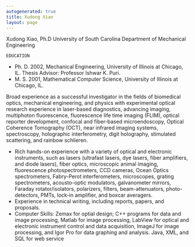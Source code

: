 ```yaml
---
autogenerated: true
title: Xudong Xiao
layout: page
---
```


Xudong Xiao, Ph.D University of South Carolina Department of Mechanical
Engineering

`EDUCATION`

  - Ph. D. 2002, Mechanical Engineering, University of Illinois at
    Chicago, IL. Thesis Advisor: Professor Ishwar K. Puri.
  - M. S. 2001, Mathematical Computer Science, University of Illinois at
    Chicago, IL.

Broad experience as a successful investigator in the fields of
biomedical optics, mechanical engineering, and physics with experimental
optical research experience in laser-based diagnostics, advancing
imaging, multiphoton fluorescence, fluorescence life time imaging
(FLIM), optical reporter development, confocal and fiber-based
microendoscopy, Optical Coherence Tomography (OCT), near infrared
imaging systems, spectroscopy, holographic interferometry, digit
holography, stimulated scattering, and rainbow schlieren.

  - Rich hands-on experience with a variety of optical and electronic
    instruments, such as lasers (ultrafast lasers, dye lasers, fiber
    amplifiers, and diode lasers), fiber optics, microscopic animal
    imaging, fluorescence photospectrometers, CCD cameras, Ocean Optics
    spectrometers, Fabry-Perot interferometers, microscopes, grating
    spectrometers, acousto-optic modulators, galvanometer mirrors,
    Faraday rotator/isolators, polarizers, filters, beam-attenuators,
    photo-detectors, PMTs, lock-in amplifier, and boxcar averagers.
  - Experience in technical writing, including reports, papers, and
    proposals.
  - Computer Skills: Zemax for optial design; C++ programs for data and
    image processing, Matlab for image processing, LabView for optical
    and electronic instrument control and data acquisition, ImageJ for
    image processing, and Igor Pro for data graphing and analysis. Java,
    XML, and SQL for web service
